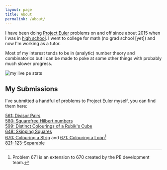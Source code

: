 ```yaml
---
layout: page
title: About
permalink: /about/
---
```


I have been doing [Project Euler](https://projecteuler.net/about) problems on and off since about 2015 when I was in [high school](https://en.wikipedia.org/wiki/High_school_in_the_United_States). I went to college for math (no grad school \[yet\]) and now I'm working as a tutor.

Most of my interest tends to be in (analytic) number theory and combinatorics but I can be made to poke at some other things with probably much slower progress.

![my live pe stats](https://projecteuler.net/profile/heteroing.png)

## My Submissions

I've submitted a handful of problems to Project Euler myself, you can find them here:

[561: Divisor Pairs](https://projecteuler.net/problem=561)  
[580: Squarefree Hilbert numbers](https://projecteuler.net/problem=580)  
[599: Distinct Colourings of a Rubik's Cube](https://projecteuler.net/problem=599)  
[648: Skipping Squares](https://projecteuler.net/problem=648)  
[670: Colouring a Strip](https://projecteuler.net/problem=670) and [671: Colouring a Loop](https://projecteuler.net/problem=671)[^1]  
[821: 123-Separable](https://projecteuler.net/problem=821)  

[^1]: Problem 671 is an extension to 670 created by the PE development team.